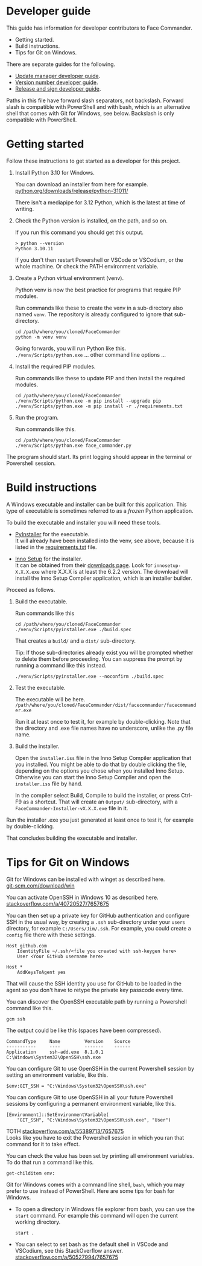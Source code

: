 # Developer guide

This guide has information for developer contributors to Face Commander.

- Getting started.
- Build instructions.
- Tips for Git on Windows.

There are separate guides for the following.

- [Update manager developer guide](UpdateManagerDeveloperGuide.md).
- [Version number developer guide](VersionNumberDeveloperGuide.md).
- [Release and sign developer guide](ReleaseAndSignDeveloperGuide.md).

Paths in this file have forward slash separators, not backslash. Forward slash
is compatible with PowerShell and with bash, which is an alternative shell that
comes with Git for Windows, see below. Backslash is only compatible with
PowerShell.

# Getting started

Follow these instructions to get started as a developer for this project.

1.  Install Python 3.10 for Windows.

    You can download an installer from here for example.
    [python.org/downloads/release/python-31011/](https://www.python.org/downloads/release/python-31011/)

    There isn't a mediapipe for 3.12 Python, which is the latest at time of
    writing.

2.  Check the Python version is installed, on the path, and so on.

    If you run this command you should get this output.

        > python --version
        Python 3.10.11

    If you don't then restart Powershell or VSCode or VSCodium, or the whole
    machine. Or check the PATH environment variable.

3.  Create a Python virtual environment (venv).

    Python venv is now the best practice for programs that require PIP modules.

    Run commands like these to create the venv in a sub-directory also named
    `venv`. The repository is already configured to ignore that sub-directory.

        cd /path/where/you/cloned/FaceCommander
        python -m venv venv

    Going forwards, you will run Python like this.  
    `./venv/Scripts/python.exe` ... other command line options ...

4.  Install the required PIP modules.

    Run commands like these to update PIP and then install the required modules.

        cd /path/where/you/cloned/FaceCommander
        ./venv/Scripts/python.exe -m pip install --upgrade pip
        ./venv/Scripts/python.exe -m pip install -r ./requirements.txt

5.  Run the program.

    Run commands like this.

        cd /path/where/you/cloned/FaceCommander
        ./venv/Scripts/python.exe face_commander.py

The program should start. Its print logging should appear in the terminal or
Powershell session.

# Build instructions

A Windows executable and installer can be built for this application. This type
of executable is sometimes referred to as a _frozen_ Python application.

To build the executable and installer you will need these tools.

- [PyInstaller](https://pyinstaller.org/) for the executable.  
  It will already have been installed into the venv, see above, because it is
  listed in the [requirements.txt](requirements.txt) file.

- [Inno Setup](https://jrsoftware.org/isinfo.php) for the installer.  
  It can be obtained from their
  [downloads page](https://jrsoftware.org/isdl.php#stable). Look for
  `innosetup-X.X.X.exe` where X.X.X is at least the 6.2.2 version. The
  download will install the Inno Setup Compiler application, which is an
  installer builder.

Proceed as follows.

1.  Build the executable.

    Run commands like this

        cd /path/where/you/cloned/FaceCommander
        ./venv/Scripts/pyinstaller.exe ./build.spec

    That creates a `build/` and a `dist/` sub-directory.

    Tip: If those sub-directories already exist you will be prompted whether to
    delete them before proceeding. You can suppress the prompt by running a
    command like this instead.

        ./venv/Scripts/pyinstaller.exe --noconfirm ./build.spec

2.  Test the executable.

    The executable will be here.
    `/path/where/you/cloned/FaceCommander/dist/facecommander/facecommander.exe`

    Run it at least once to test it, for example by double-clicking. Note that
    the directory and .exe file names have no underscore, unlike the .py file
    name.

3.  Build the installer.

    Open the `installer.iss` file in the Inno Setup Compiler application that
    you installed. You might be able to do that by double clicking the file,
    depending on the options you chose when you installed Inno Setup. Otherwise
    you can start the Inno Setup Compiler and open the `installer.iss` file by
    hand.

    In the compiler select Build, Compile to build the installer, or press
    Ctrl-F9 as a shortcut. That will create an `Output/` sub-directory, with a
    `FaceCommander-Installer-vX.X.X.exe` file in it.

Run the installer .exe you just generated at least once to test it, for example
by double-clicking.

That concludes building the executable and installer.

# Tips for Git on Windows

Git for Windows can be installed with winget as described here.  
[git-scm.com/download/win](https://git-scm.com/download/win)

You can activate OpenSSH in Windows 10 as described here.  
[stackoverflow.com/a/40720527/7657675](https://stackoverflow.com/a/40720527/7657675)

You can then set up a private key for GitHub authentication and configure SSH in
the usual way, by creating a `.ssh` sub-directory under your `users` directory,
for example `C:/Users/Jim/.ssh`. For example, you could create a `config` file
there with these settings.

    Host github.com
        IdentityFile ~/.ssh/<file you created with ssh-keygen here>
        User <Your GitHub username here>

    Host *
        AddKeysToAgent yes

That will cause the SSH identity you use for GitHub to be loaded in the agent so
you don't have to retype the private key passcode every time.

You can discover the OpenSSH executable path by running a Powershell command
like this.

    gcm ssh

The output could be like this (spaces have been compressed).

    CommandType     Name         Version    Source
    -----------     ----         -------    ------
    Application     ssh-add.exe  8.1.0.1    C:\Windows\System32\OpenSSH\ssh.exe

You can configure Git to use OpenSSH in the current Powershell session by
setting an environment variable, like this.

    $env:GIT_SSH = "C:\Windows\System32\OpenSSH\ssh.exe"

You can configure Git to use OpenSSH in all your future Powershell sessions by
configuring a permanent environment variable, like this.

    [Environment]::SetEnvironmentVariable(
        "GIT_SSH", "C:\Windows\System32\OpenSSH\ssh.exe", "User")

TOTH [stackoverflow.com/a/55389713/7657675](https://stackoverflow.com/a/55389713/7657675)  
Looks like you have to exit the Powershell session in which you ran that
command for it to take effect.

You can check the value has been set by printing all environment variables. To
do that run a command like this.

    get-childitem env:

Git for Windows comes with a command line shell, `bash`, which you may prefer to
use instead of PowerShell. Here are some tips for bash for Windows.

- To open a directory in Windows file explorer from bash, you can use the
  `start` command. For example this command will open the current working
  directory.

      start .

- You can select to set bash as the default shell in VSCode and VSCodium, see
  this StackOverflow answer.  
  [stackoverflow.com/a/50527994/7657675](https://stackoverflow.com/a/50527994/7657675)
